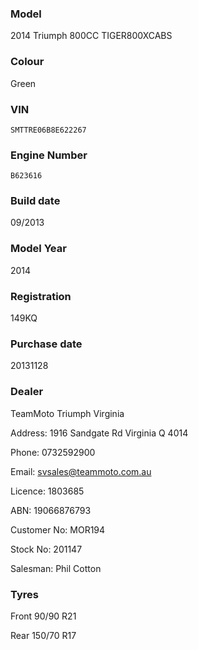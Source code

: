 ### Model

2014 Triumph 800CC TIGER800XCABS

### Colour

Green

### VIN

`SMTTRE06B8E622267`

### Engine Number

`B623616`

### Build date

09/2013

### Model Year

2014

### Registration

149KQ

### Purchase date

20131128

### Dealer

TeamMoto Triumph Virginia

Address: 1916 Sandgate Rd Virginia Q 4014

Phone: 0732592900

Email: svsales@teammoto.com.au

Licence: 1803685

ABN: 19066876793

Customer No: MOR194

Stock No: 201147

Salesman: Phil Cotton

### Tyres

Front 90/90 R21

Rear 150/70 R17


